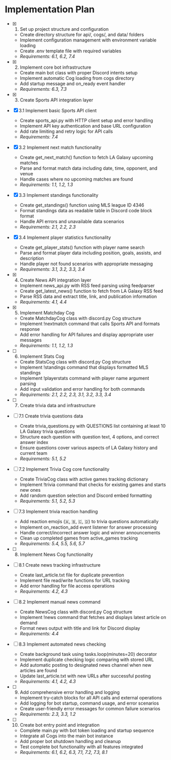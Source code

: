 # Implementation Plan

- [x] 1. Set up project structure and configuration

  - Create directory structure for api/, cogs/, and data/ folders
  - Implement configuration management with environment variable loading
  - Create .env template file with required variables
  - _Requirements: 6.1, 6.2, 7.4_

- [x] 2. Implement core bot infrastructure

  - Create main bot class with proper Discord intents setup
  - Implement automatic Cog loading from cogs directory
  - Add startup message and on_ready event handler
  - _Requirements: 6.3, 7.3_

- [x] 3. Create Sports API integration layer
- [x] 3.1 Implement basic Sports API client

  - Create sports_api.py with HTTP client setup and error handling
  - Implement API key authentication and base URL configuration
  - Add rate limiting and retry logic for API calls
  - _Requirements: 7.4_

- [x] 3.2 Implement next match functionality

  - Create get_next_match() function to fetch LA Galaxy upcoming matches
  - Parse and format match data including date, time, opponent, and venue
  - Handle cases where no upcoming matches are found
  - _Requirements: 1.1, 1.2, 1.3_

- [x] 3.3 Implement standings functionality

  - Create get_standings() function using MLS league ID 4346
  - Format standings data as readable table in Discord code block format
  - Handle API errors and unavailable data scenarios
  - _Requirements: 2.1, 2.2, 2.3_

- [x] 3.4 Implement player statistics functionality

  - Create get_player_stats() function with player name search
  - Parse and format player data including position, goals, assists, and description
  - Handle player not found scenarios with appropriate messaging
  - _Requirements: 3.1, 3.2, 3.3, 3.4_

- [x] 4. Create News API integration layer

  - Implement news_api.py with RSS feed parsing using feedparser
  - Create get_latest_news() function to fetch from LA Galaxy RSS feed
  - Parse RSS data and extract title, link, and publication information
  - _Requirements: 4.1, 4.4_

- [x] 5. Implement Matchday Cog

  - Create MatchdayCog class with discord.py Cog structure
  - Implement !nextmatch command that calls Sports API and formats response
  - Add error handling for API failures and display appropriate user messages
  - _Requirements: 1.1, 1.2, 1.3_

- [ ] 6. Implement Stats Cog

  - Create StatsCog class with discord.py Cog structure
  - Implement !standings command that displays formatted MLS standings
  - Implement !playerstats command with player name argument parsing
  - Add input validation and error handling for both commands
  - _Requirements: 2.1, 2.2, 2.3, 3.1, 3.2, 3.3, 3.4_

- [ ] 7. Create trivia data and infrastructure
- [ ] 7.1 Create trivia questions data

  - Create trivia_questions.py with QUESTIONS list containing at least 10 LA Galaxy trivia questions
  - Structure each question with question text, 4 options, and correct answer index
  - Ensure questions cover various aspects of LA Galaxy history and current team
  - _Requirements: 5.1, 5.2_

- [ ] 7.2 Implement Trivia Cog core functionality

  - Create TriviaCog class with active games tracking dictionary
  - Implement !trivia command that checks for existing games and starts new ones
  - Add random question selection and Discord embed formatting
  - _Requirements: 5.1, 5.2, 5.3_

- [ ] 7.3 Implement trivia reaction handling

  - Add reaction emojis (🇦, 🇧, 🇨, 🇩) to trivia questions automatically
  - Implement on_reaction_add event listener for answer processing
  - Handle correct/incorrect answer logic and winner announcements
  - Clean up completed games from active_games tracking
  - _Requirements: 5.4, 5.5, 5.6, 5.7_

- [ ] 8. Implement News Cog functionality
- [ ] 8.1 Create news tracking infrastructure

  - Create last_article.txt file for duplicate prevention
  - Implement file read/write functions for URL tracking
  - Add error handling for file access operations
  - _Requirements: 4.2, 4.3_

- [ ] 8.2 Implement manual news command

  - Create NewsCog class with discord.py Cog structure
  - Implement !news command that fetches and displays latest article on demand
  - Format news output with title and link for Discord display
  - _Requirements: 4.4_

- [ ] 8.3 Implement automated news checking

  - Create background task using tasks.loop(minutes=20) decorator
  - Implement duplicate checking logic comparing with stored URL
  - Add automatic posting to designated news channel when new articles are found
  - Update last_article.txt with new URLs after successful posting
  - _Requirements: 4.1, 4.2, 4.3_

- [ ] 9. Add comprehensive error handling and logging

  - Implement try-catch blocks for all API calls and external operations
  - Add logging for bot startup, command usage, and error scenarios
  - Create user-friendly error messages for common failure scenarios
  - _Requirements: 2.3, 3.3, 1.2_

- [ ] 10. Create bot entry point and integration
  - Complete main.py with bot token loading and startup sequence
  - Integrate all Cogs into the main bot instance
  - Add proper bot shutdown handling and cleanup
  - Test complete bot functionality with all features integrated
  - _Requirements: 6.1, 6.2, 6.3, 7.1, 7.2, 7.3, 8.1_
